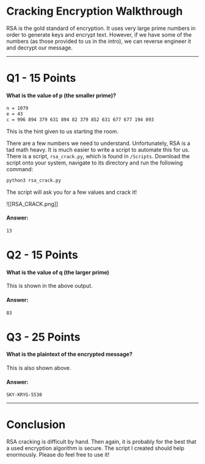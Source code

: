 # Cracking Encryption Walkthrough
RSA is the gold standard of encryption. It uses very large prime numbers in order to generate keys and encrypt text. However, if we have some of the numbers (as those provided to us in the intro), we can reverse engineer it and decrypt our message. 

---
# Q1 - 15 Points
#### What is the value of p (the smaller prime)?

```bash
n = 1079
e = 43
c = 996 894 379 631 894 82 379 852 631 677 677 194 893
```

This is the hint given to us starting the room.

There are a few numbers we need to understand. Unfortunately, RSA is a tad math heavy. It is much easier to write a script to automate this for us. There is a script, `rsa_crack.py`, which is found in `/Scripts`. Download the script onto your system, navigate to its directory and run the following command:

```bash
python3 rsa_crack.py
```

The script will ask you for a few values and crack it!

![[RSA_CRACK.png]]
#### Answer:
`13`

# Q2 - 15 Points

#### What is the value of q (the larger prime)

This is shown in the above output.

#### Answer:
`83`

# Q3 - 25 Points

#### What is the plaintext of the encrypted message?

This is also shown above.

#### Answer:
`SKY-KRYG-5530`

---
# Conclusion

RSA cracking is difficult by hand. Then again, it is probably for the best that a used encryption algorithm is secure. The script I created should help enormously. Please do feel free to use it!